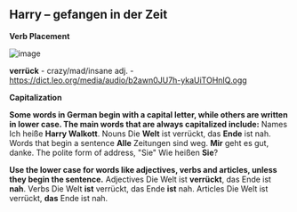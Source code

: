 Harry – gefangen in der Zeit
----------------------------

**Verb Placement**

![image](https://user-images.githubusercontent.com/2181212/123672635-d26f9780-d83f-11eb-8fb6-0f50a3711e52.png)

**verrück** - crazy/mad/insane  adj. - https://dict.leo.org/media/audio/b2awn0JU7h-ykaUiTOHnIQ.ogg

**Capitalization**

**Some words in German begin with a capital letter, while others are written in lower case. The main words that are always capitalized include:**
Names                                   Ich heiße **Harry Walkott**.
Nouns                                   Die **Welt** ist verrückt, das **Ende** ist nah.
Words that begin a sentence             **Alle** Zeitungen sind weg. **Mir** geht es gut, danke.
The polite form of address, "Sie"       Wie heißen **Sie**? 

**Use the lower case for words like adjectives, verbs and articles, unless they begin the sentence.**
Adjectives      Die Welt ist **verrückt**, das Ende ist **nah**.
Verbs           Die Welt **ist** verrückt, das Ende **ist** nah.
Articles        Die Welt ist verrückt, **das** Ende ist nah.
